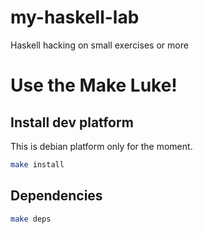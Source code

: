my-haskell-lab
==============

Haskell hacking on small exercises or more

# Use the Make Luke!

## Install dev platform

This is debian platform only for the moment.

``` sh
make install
```

## Dependencies

``` sh
make deps
```
